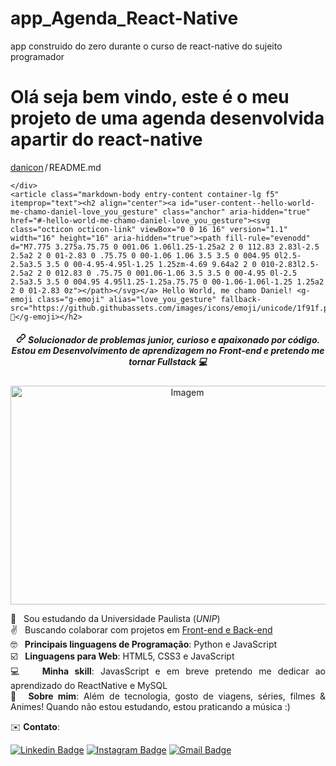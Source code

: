 # app_Agenda_React-Native
app construido do zero durante o curso de react-native do sujeito programador

<h1>Olá seja bem vindo, este é o meu projeto de uma agenda desenvolvida apartir do react-native</h1>
<div class="Box-body p-4">
    <div class="d-flex flex-justify-between">
      <div class="text-mono text-small mb-3">
        <a href="/danicon/danicon" class="no-underline Link--primary">danicon</a><span class="color-text-tertiary d-inline-block" style="padding:0px 2px;">/</span>README<span class="color-text-tertiary">.md</span>
      </div>

    </div>
    <article class="markdown-body entry-content container-lg f5" itemprop="text"><h2 align="center"><a id="user-content--hello-world-me-chamo-daniel-love_you_gesture" class="anchor" aria-hidden="true" href="#-hello-world-me-chamo-daniel-love_you_gesture"><svg class="octicon octicon-link" viewBox="0 0 16 16" version="1.1" width="16" height="16" aria-hidden="true"><path fill-rule="evenodd" d="M7.775 3.275a.75.75 0 001.06 1.06l1.25-1.25a2 2 0 112.83 2.83l-2.5 2.5a2 2 0 01-2.83 0 .75.75 0 00-1.06 1.06 3.5 3.5 0 004.95 0l2.5-2.5a3.5 3.5 0 00-4.95-4.95l-1.25 1.25zm-4.69 9.64a2 2 0 010-2.83l2.5-2.5a2 2 0 012.83 0 .75.75 0 001.06-1.06 3.5 3.5 0 00-4.95 0l-2.5 2.5a3.5 3.5 0 004.95 4.95l1.25-1.25a.75.75 0 00-1.06-1.06l-1.25 1.25a2 2 0 01-2.83 0z"></path></svg></a> Hello World, me chamo Daniel! <g-emoji class="g-emoji" alias="love_you_gesture" fallback-src="https://github.githubassets.com/images/icons/emoji/unicode/1f91f.png">🤟</g-emoji></h2>
<h5 align="center"><a id="user-content--solucionador-de-problemas-junior-curioso-e-apaixonado-por-código---estou-em-desenvolvimento-de-aprendizagem-no-front-end-e-pretendo-me-tornar-fullstack-computer" class="anchor" aria-hidden="true" href="#-solucionador-de-problemas-junior-curioso-e-apaixonado-por-código---estou-em-desenvolvimento-de-aprendizagem-no-front-end-e-pretendo-me-tornar-fullstack-computer"><svg class="octicon octicon-link" viewBox="0 0 16 16" version="1.1" width="16" height="16" aria-hidden="true"><path fill-rule="evenodd" d="M7.775 3.275a.75.75 0 001.06 1.06l1.25-1.25a2 2 0 112.83 2.83l-2.5 2.5a2 2 0 01-2.83 0 .75.75 0 00-1.06 1.06 3.5 3.5 0 004.95 0l2.5-2.5a3.5 3.5 0 00-4.95-4.95l-1.25 1.25zm-4.69 9.64a2 2 0 010-2.83l2.5-2.5a2 2 0 012.83 0 .75.75 0 001.06-1.06 3.5 3.5 0 00-4.95 0l-2.5 2.5a3.5 3.5 0 004.95 4.95l1.25-1.25a.75.75 0 00-1.06-1.06l-1.25 1.25a2 2 0 01-2.83 0z"></path></svg></a> Solucionador de problemas junior, curioso e apaixonado por código. <br> 
 Estou em Desenvolvimento de aprendizagem no Front-end e pretendo me tornar Fullstack <g-emoji class="g-emoji" alias="computer" fallback-src="https://github.githubassets.com/images/icons/emoji/unicode/1f4bb.png">💻</g-emoji></h5> 
<p align="center">
<a target="_blank" rel="noopener noreferrer" href="https://camo.githubusercontent.com/461202cb723f75e6093eed9b9f94708ba5ac798edbaf2e0f609937b2f14d19ac/68747470733a2f2f696d616765732e756e73706c6173682e636f6d2f70686f746f2d313537313137313633373537382d3431626332646434316364323f69786c69623d72622d312e322e31266175746f3d666f726d6174266669743d63726f7026773d37353026713d3830"><img src="https://camo.githubusercontent.com/461202cb723f75e6093eed9b9f94708ba5ac798edbaf2e0f609937b2f14d19ac/68747470733a2f2f696d616765732e756e73706c6173682e636f6d2f70686f746f2d313537313137313633373537382d3431626332646434316364323f69786c69623d72622d312e322e31266175746f3d666f726d6174266669743d63726f7026773d37353026713d3830" alt="Imagem" width="550" height="350" data-canonical-src="https://images.unsplash.com/photo-1571171637578-41bc2dd41cd2?ixlib=rb-1.2.1&amp;auto=format&amp;fit=crop&amp;w=750&amp;q=80" style="max-width:100%;"></a>
</p>
 <p align="justify"> <g-emoji class="g-emoji" alias="rocket" fallback-src="https://github.githubassets.com/images/icons/emoji/unicode/1f680.png">🚀</g-emoji>  &nbsp; Sou estudando da Universidade Paulista (<i>UNIP</i>) 
 <br> <g-emoji class="g-emoji" alias="v" fallback-src="https://github.githubassets.com/images/icons/emoji/unicode/270c.png">✌️</g-emoji> &nbsp; Buscando colaborar com projetos em <ins>Front-end e Back-end</ins>
 <br> <g-emoji class="g-emoji" alias="nerd_face" fallback-src="https://github.githubassets.com/images/icons/emoji/unicode/1f913.png">🤓</g-emoji> &nbsp; <b>Principais linguagens de Programação</b>: Python e JavaScript 
 <br> <g-emoji class="g-emoji" alias="ballot_box_with_check" fallback-src="https://github.githubassets.com/images/icons/emoji/unicode/2611.png">☑️</g-emoji> &nbsp; <b>Linguagens para Web</b>: HTML5, CSS3 e JavaScript
 <br> <g-emoji class="g-emoji" alias="computer" fallback-src="https://github.githubassets.com/images/icons/emoji/unicode/1f4bb.png">💻</g-emoji> &nbsp; <b>Minha skill</b>: JavasScript e em breve pretendo me dedicar ao aprendizado do ReactNative e MySQL
 <br> <g-emoji class="g-emoji" alias="speech_balloon" fallback-src="https://github.githubassets.com/images/icons/emoji/unicode/1f4ac.png">💬</g-emoji> &nbsp;<b>Sobre mim</b>: Além de tecnologia, gosto de viagens, séries, filmes &amp; Animes! Quando não estou estudando, estou praticando a música :) </p>
<p align="left">  <g-emoji class="g-emoji" alias="email" fallback-src="https://github.githubassets.com/images/icons/emoji/unicode/2709.png">✉️</g-emoji>  <b>Contato</b>:
</p><p><a href="https://www.linkedin.com/in/daniel-alferes/" rel="nofollow"><img src="https://camo.githubusercontent.com/fc13715396d7315ee6af648473fc56c71435b79ef8bf2a410d21cfaab701af74/68747470733a2f2f696d672e736869656c64732e696f2f62616467652f2d4c696e6b6564496e2d626c75653f7374796c653d666c61742d737175617265266c6f676f3d4c696e6b6564696e266c6f676f436f6c6f723d7768697465266c696e6b3d68747470733a2f2f7777772e6c696e6b6564696e2e636f6d2f696e2f64616e69656c2d616c66657265732f" alt="Linkedin Badge" data-canonical-src="https://img.shields.io/badge/-LinkedIn-blue?style=flat-square&amp;logo=Linkedin&amp;logoColor=white&amp;link=https://www.linkedin.com/in/daniel-alferes/" style="max-width:100%;"></a>
<a href="https://www.instagram.com/dan_alferes/" rel="nofollow"><img src="https://camo.githubusercontent.com/39d8aeb269e4cc3bbd0f0f171119421ea2a5450f9f7de85105381f25a75e3ad0/68747470733a2f2f696d672e736869656c64732e696f2f62616467652f2d696e7374616772616d2d3732336239313f7374796c653d666c61742d737175617265266c6f676f3d696e7374616772616d266c6f676f436f6c6f723d7768697465266c696e6b3d68747470733a2f2f7777772e696e7374616772616d2e636f6d2f64616e5f616c66657265732f" alt="Instagram Badge" data-canonical-src="https://img.shields.io/badge/-instagram-723b91?style=flat-square&amp;logo=instagram&amp;logoColor=white&amp;link=https://www.instagram.com/dan_alferes/" style="max-width:100%;"></a>
<a href="mailto:it.dancon.alferes@gmail.com"><img src="https://camo.githubusercontent.com/e0e810002e614f95b2048371f91cf52580cadd9faf95e296eb0f3bb1c1d4c696/68747470733a2f2f696d672e736869656c64732e696f2f62616467652f2d64616e636f6e2e616c666572657340676d61696c2e636f6d2d6331343433383f7374796c653d666c61742d737175617265266c6f676f3d476d61696c266c6f676f436f6c6f723d7768697465266c696e6b3d6d61696c746f3a69742e64616e636f6e2e616c666572657340676d61696c2e636f6d" alt="Gmail Badge" data-canonical-src="https://img.shields.io/badge/-dancon.alferes@gmail.com-c14438?style=flat-square&amp;logo=Gmail&amp;logoColor=white&amp;link=mailto:it.dancon.alferes@gmail.com" style="max-width:100%;"></a></p>
<p></p>
</article>
  </div>

